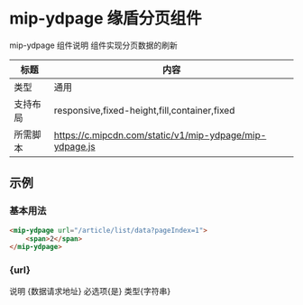 # mip-ydpage  缘盾分页组件

mip-ydpage 组件说明  组件实现分页数据的刷新

标题|内容
----|----
类型|通用
支持布局|responsive,fixed-height,fill,container,fixed
所需脚本|https://c.mipcdn.com/static/v1/mip-ydpage/mip-ydpage.js

## 示例

### 基本用法
```html
<mip-ydpage url="/article/list/data?pageIndex=1">
    <span>2</span>
</mip-ydpage>
```

### {url}
说明 {数据请求地址}  必选项{是}  类型{字符串}


